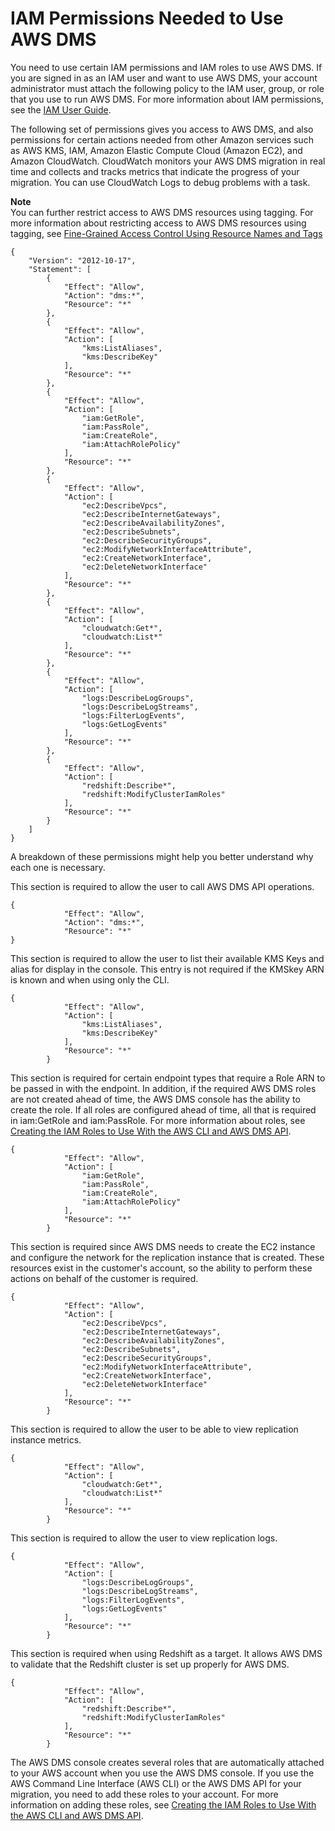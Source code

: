 # IAM Permissions Needed to Use AWS DMS<a name="CHAP_Security.IAMPermissions"></a>

You need to use certain IAM permissions and IAM roles to use AWS DMS\. If you are signed in as an IAM user and want to use AWS DMS, your account administrator must attach the following policy to the IAM user, group, or role that you use to run AWS DMS\. For more information about IAM permissions, see the [IAM User Guide](http://docs.aws.amazon.com/IAM/latest/UserGuide/introduction_access-management.html)\. 

The following set of permissions gives you access to AWS DMS, and also permissions for certain actions needed from other Amazon services such as AWS KMS, IAM, Amazon Elastic Compute Cloud \(Amazon EC2\), and Amazon CloudWatch\. CloudWatch monitors your AWS DMS migration in real time and collects and tracks metrics that indicate the progress of your migration\. You can use CloudWatch Logs to debug problems with a task\. 

**Note**  
You can further restrict access to AWS DMS resources using tagging\. For more information about restricting access to AWS DMS resources using tagging, see [Fine\-Grained Access Control Using Resource Names and Tags](CHAP_Security.FineGrainedAccess.md)

```
{
    "Version": "2012-10-17",
    "Statement": [
        {
            "Effect": "Allow",
            "Action": "dms:*",
            "Resource": "*"
        },
        {
            "Effect": "Allow",
            "Action": [
                "kms:ListAliases", 
                "kms:DescribeKey"
            ],
            "Resource": "*"
        },
        {
            "Effect": "Allow",
            "Action": [
                "iam:GetRole",
                "iam:PassRole",
                "iam:CreateRole",
                "iam:AttachRolePolicy"
            ],
            "Resource": "*"
        },
        {
            "Effect": "Allow",
            "Action": [
                "ec2:DescribeVpcs",
                "ec2:DescribeInternetGateways",
                "ec2:DescribeAvailabilityZones",
                "ec2:DescribeSubnets",
                "ec2:DescribeSecurityGroups",
                "ec2:ModifyNetworkInterfaceAttribute",
                "ec2:CreateNetworkInterface",
                "ec2:DeleteNetworkInterface"
            ],
            "Resource": "*"
        },
        {
            "Effect": "Allow",
            "Action": [
                "cloudwatch:Get*",
                "cloudwatch:List*"
            ],
            "Resource": "*"
        },
        {
            "Effect": "Allow",
            "Action": [
                "logs:DescribeLogGroups",
                "logs:DescribeLogStreams",
                "logs:FilterLogEvents",
                "logs:GetLogEvents"
            ],
            "Resource": "*"
        },
        {
            "Effect": "Allow",
            "Action": [
                "redshift:Describe*",
                "redshift:ModifyClusterIamRoles"
            ],
            "Resource": "*"
        }
    ]
}
```

A breakdown of these permissions might help you better understand why each one is necessary\.

This section is required to allow the user to call AWS DMS API operations\.

```
{
            "Effect": "Allow",
            "Action": "dms:*",
            "Resource": "*"
}
```

This section is required to allow the user to list their available KMS Keys and alias for display in the console\. This entry is not required if the KMSkey ARN is known and when using only the CLI\.

```
{
            "Effect": "Allow",
            "Action": [
                "kms:ListAliases", 
                "kms:DescribeKey"
            ],
            "Resource": "*"
        }
```

This section is required for certain endpoint types that require a Role ARN to be passed in with the endpoint\. In addition, if the required AWS DMS roles are not created ahead of time, the AWS DMS console has the ability to create the role\. If all roles are configured ahead of time, all that is required in iam:GetRole and iam:PassRole\. For more information about roles, see [Creating the IAM Roles to Use With the AWS CLI and AWS DMS API](CHAP_Security.APIRole.md)\.

```
{
            "Effect": "Allow",
            "Action": [
                "iam:GetRole",
                "iam:PassRole",
                "iam:CreateRole",
                "iam:AttachRolePolicy"
            ],
            "Resource": "*"
        }
```

This section is required since AWS DMS needs to create the EC2 instance and configure the network for the replication instance that is created\. These resources exist in the customer's account, so the ability to perform these actions on behalf of the customer is required\.

```
{
            "Effect": "Allow",
            "Action": [
                "ec2:DescribeVpcs",
                "ec2:DescribeInternetGateways",
                "ec2:DescribeAvailabilityZones",
                "ec2:DescribeSubnets",
                "ec2:DescribeSecurityGroups",
                "ec2:ModifyNetworkInterfaceAttribute",
                "ec2:CreateNetworkInterface",
                "ec2:DeleteNetworkInterface"
            ],
            "Resource": "*"
        }
```

This section is required to allow the user to be able to view replication instance metrics\.

```
{
            "Effect": "Allow",
            "Action": [
                "cloudwatch:Get*",
                "cloudwatch:List*"
            ],
            "Resource": "*"
        }
```

This section is required to allow the user to view replication logs\.

```
{
            "Effect": "Allow",
            "Action": [
                "logs:DescribeLogGroups",
                "logs:DescribeLogStreams",
                "logs:FilterLogEvents",
                "logs:GetLogEvents"
            ],
            "Resource": "*"
        }
```

This section is required when using Redshift as a target\. It allows AWS DMS to validate that the Redshift cluster is set up properly for AWS DMS\.

```
{
            "Effect": "Allow",
            "Action": [
                "redshift:Describe*",
                "redshift:ModifyClusterIamRoles"
            ],
            "Resource": "*"
        }
```

The AWS DMS console creates several roles that are automatically attached to your AWS account when you use the AWS DMS console\. If you use the AWS Command Line Interface \(AWS CLI\) or the AWS DMS API for your migration, you need to add these roles to your account\. For more information on adding these roles, see [Creating the IAM Roles to Use With the AWS CLI and AWS DMS API](CHAP_Security.APIRole.md)\.